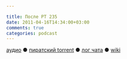 ```yaml
---

title: После РТ 235
date: 2011-04-16T14:34:00+03:00
comments: true
categories: podcast
---
```

[аудио](http://cdn.radio-t.com/rt235post.mp3) ● [пиратский torrent](http://pirates.radio-t.com/torrents/rt235post.mp3.torrent) ● [лог чата](http://chat.radio-t.com/logs/radio-t-235.html) ● [wiki](http://wiki.radio-t.com/%D0%9F%D0%BE%D1%81%D0%BB%D0%B5_%D0%A0%D0%A2_235)<audio src="http://cdn.radio-t.com/rt235post.mp3" preload="none">

